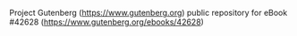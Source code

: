 Project Gutenberg (https://www.gutenberg.org) public repository for eBook #42628 (https://www.gutenberg.org/ebooks/42628)
